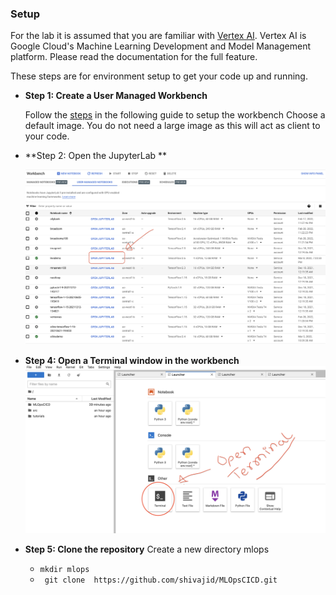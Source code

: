 ### Setup

For the lab it is assumed that you are familiar with [Vertex AI](https://cloud.google.com/vertex-ai). Vertex AI is Google Cloud's Machine Learning Development and Model Management platform. Please read the documentation for the full feature. 

These steps are for environment setup to get your code up and running.

* **Step 1: Create a User Managed Workbench**

  Follow the [steps](https://cloud.google.com/vertex-ai/docs/workbench/user-managed/create-user-managed-notebooks-instance?hl=en) in the following guide to setup the workbench
  Choose a default image. You do not need a large image as this will act as client to your code.
  
* **Step 2: Open the JupyterLab **

   ![jupyter lab](images/jupyterlab.png)

* **Step 4: Open a Terminal window in the workbench**
![terminal](images/terminal.png)

* **Step 5: Clone the repository**
  Create a new directory mlops
     * `mkdir mlops`
     * ` git clone  https://github.com/shivajid/MLOpsCICD.git`

